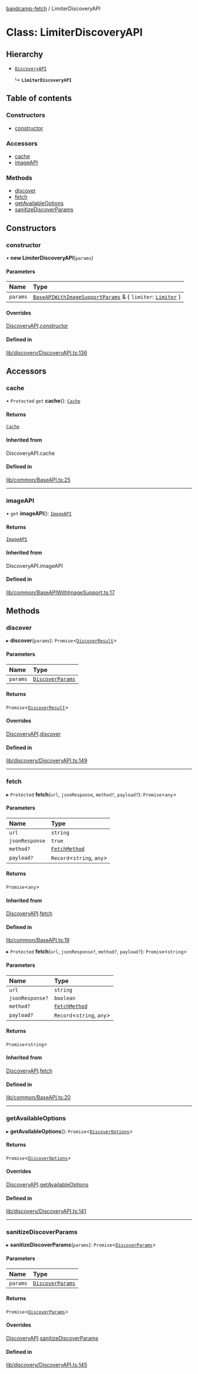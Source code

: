 [bandcamp-fetch](../README.md) / LimiterDiscoveryAPI

# Class: LimiterDiscoveryAPI

## Hierarchy

- [`DiscoveryAPI`](DiscoveryAPI.md)

  ↳ **`LimiterDiscoveryAPI`**

## Table of contents

### Constructors

- [constructor](LimiterDiscoveryAPI.md#constructor)

### Accessors

- [cache](LimiterDiscoveryAPI.md#cache)
- [imageAPI](LimiterDiscoveryAPI.md#imageapi)

### Methods

- [discover](LimiterDiscoveryAPI.md#discover)
- [fetch](LimiterDiscoveryAPI.md#fetch)
- [getAvailableOptions](LimiterDiscoveryAPI.md#getavailableoptions)
- [sanitizeDiscoverParams](LimiterDiscoveryAPI.md#sanitizediscoverparams)

## Constructors

### constructor

• **new LimiterDiscoveryAPI**(`params`)

#### Parameters

| Name | Type |
| :------ | :------ |
| `params` | [`BaseAPIWithImageSupportParams`](../interfaces/BaseAPIWithImageSupportParams.md) & { `limiter`: [`Limiter`](Limiter.md)  } |

#### Overrides

[DiscoveryAPI](DiscoveryAPI.md).[constructor](DiscoveryAPI.md#constructor)

#### Defined in

[lib/discovery/DiscoveryAPI.ts:136](https://github.com/patrickkfkan/bandcamp-fetch/blob/7815c68/src/lib/discovery/DiscoveryAPI.ts#L136)

## Accessors

### cache

• `Protected` `get` **cache**(): [`Cache`](Cache.md)

#### Returns

[`Cache`](Cache.md)

#### Inherited from

DiscoveryAPI.cache

#### Defined in

[lib/common/BaseAPI.ts:25](https://github.com/patrickkfkan/bandcamp-fetch/blob/7815c68/src/lib/common/BaseAPI.ts#L25)

___

### imageAPI

• `get` **imageAPI**(): [`ImageAPI`](ImageAPI.md)

#### Returns

[`ImageAPI`](ImageAPI.md)

#### Inherited from

DiscoveryAPI.imageAPI

#### Defined in

[lib/common/BaseAPIWithImageSupport.ts:17](https://github.com/patrickkfkan/bandcamp-fetch/blob/7815c68/src/lib/common/BaseAPIWithImageSupport.ts#L17)

## Methods

### discover

▸ **discover**(`params`): `Promise`<[`DiscoverResult`](../interfaces/DiscoverResult.md)\>

#### Parameters

| Name | Type |
| :------ | :------ |
| `params` | [`DiscoverParams`](../interfaces/DiscoverParams.md) |

#### Returns

`Promise`<[`DiscoverResult`](../interfaces/DiscoverResult.md)\>

#### Overrides

[DiscoveryAPI](DiscoveryAPI.md).[discover](DiscoveryAPI.md#discover)

#### Defined in

[lib/discovery/DiscoveryAPI.ts:149](https://github.com/patrickkfkan/bandcamp-fetch/blob/7815c68/src/lib/discovery/DiscoveryAPI.ts#L149)

___

### fetch

▸ `Protected` **fetch**(`url`, `jsonResponse`, `method?`, `payload?`): `Promise`<`any`\>

#### Parameters

| Name | Type |
| :------ | :------ |
| `url` | `string` |
| `jsonResponse` | ``true`` |
| `method?` | [`FetchMethod`](../enums/FetchMethod.md) |
| `payload?` | `Record`<`string`, `any`\> |

#### Returns

`Promise`<`any`\>

#### Inherited from

[DiscoveryAPI](DiscoveryAPI.md).[fetch](DiscoveryAPI.md#fetch)

#### Defined in

[lib/common/BaseAPI.ts:19](https://github.com/patrickkfkan/bandcamp-fetch/blob/7815c68/src/lib/common/BaseAPI.ts#L19)

▸ `Protected` **fetch**(`url`, `jsonResponse?`, `method?`, `payload?`): `Promise`<`string`\>

#### Parameters

| Name | Type |
| :------ | :------ |
| `url` | `string` |
| `jsonResponse?` | `boolean` |
| `method?` | [`FetchMethod`](../enums/FetchMethod.md) |
| `payload?` | `Record`<`string`, `any`\> |

#### Returns

`Promise`<`string`\>

#### Inherited from

[DiscoveryAPI](DiscoveryAPI.md).[fetch](DiscoveryAPI.md#fetch)

#### Defined in

[lib/common/BaseAPI.ts:20](https://github.com/patrickkfkan/bandcamp-fetch/blob/7815c68/src/lib/common/BaseAPI.ts#L20)

___

### getAvailableOptions

▸ **getAvailableOptions**(): `Promise`<[`DiscoverOptions`](../interfaces/DiscoverOptions.md)\>

#### Returns

`Promise`<[`DiscoverOptions`](../interfaces/DiscoverOptions.md)\>

#### Overrides

[DiscoveryAPI](DiscoveryAPI.md).[getAvailableOptions](DiscoveryAPI.md#getavailableoptions)

#### Defined in

[lib/discovery/DiscoveryAPI.ts:141](https://github.com/patrickkfkan/bandcamp-fetch/blob/7815c68/src/lib/discovery/DiscoveryAPI.ts#L141)

___

### sanitizeDiscoverParams

▸ **sanitizeDiscoverParams**(`params`): `Promise`<[`DiscoverParams`](../interfaces/DiscoverParams.md)\>

#### Parameters

| Name | Type |
| :------ | :------ |
| `params` | [`DiscoverParams`](../interfaces/DiscoverParams.md) |

#### Returns

`Promise`<[`DiscoverParams`](../interfaces/DiscoverParams.md)\>

#### Overrides

[DiscoveryAPI](DiscoveryAPI.md).[sanitizeDiscoverParams](DiscoveryAPI.md#sanitizediscoverparams)

#### Defined in

[lib/discovery/DiscoveryAPI.ts:145](https://github.com/patrickkfkan/bandcamp-fetch/blob/7815c68/src/lib/discovery/DiscoveryAPI.ts#L145)
